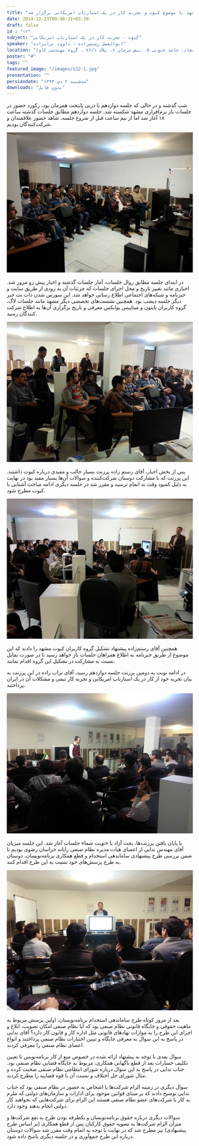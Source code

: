 ```yaml
---
title: "دوازدهمین جلسه باز نرم‌افزاری مشهد با موضوع کیوت و تجربه کار در یک استارتاپ امریکایی برگزار شد"
date: 2014-12-23T09:48:21+03:30
draft: ‍false
id : "۱۲"
subject: "کیوت - تجربه کار در یک استارتاپ امریکایی"
speaker: "ابوالفضل رستم‌زاده - داوود تراب‌زاده"
location: "سجاد، حامد جنوبی ۵، نبش مرجان ۶، پلاک ۷۶/۱ ، گروه مهندسی کاوا"
poster: "#"
tags: ""
featured_image: "/images/s12-1.jpg"
presentation: ""
persiandate: "سه‌شنبه ۲ دی ۱۳۹۳"
downloads: "بدون فایل"
---
```



شب گذشته و در حالی که جلسه دوازدهم با دربی پایتخت همزمان بود، رکورد حضور در جلسات باز نرم‌افزاری مشهد شکسته شد. جلسه دوازدهم مطابق جلسات گذشته ساعت ۱۸ آغاز شد اما از نیم ساعت قبل از شروع جلسه، شاهد حضور علاقمندان و شرکت‌کنندگان بودیم.

![](/images/s12-3.jpg)

در ابتدای جلسه مطابق روال جلسات، آمار جلسات گذشته و اخبار پیش رو مرور شد. اخباری مانند تغییر تاریخ و محل اجرای جلسات که جزئیات آن به زودی از طریق سایت و خبرنامه و شبکه‌های اجتماعی اطلاع رسانی خواهد شد. اپن سورس شدن دات نت خبر دیگر جلسه دیشب بود. همچنین نشست‌های تخصصی دیگر مشهد مانند جلسات لاگ، گروه کاربران پایتون و میتاپیس یوایکس معرفی و تاریخ برگزاری آن‌ها به اطلاع شرکت کنندگان رسید.

![](/images/s12-2.jpg)

پس از بخش اخبار، آقای رستم زاده پرزنت بسیار جالب و مفیدی درباره کیوت داشتند. این پرزنت که با مشارکت دوستان شرکت‌کننده و سوالات آن‌ها بسیار مفید بود در نهایت به دلیل کمبود وقت به اتمام نرسید و مقرر شد در جلسه دیگری ادامه مباحث آشنایی با کیوت مطرح شود.

![](/images/s12-1.jpg)

 همچنین آقای رستم‌زاده پیشنهاد تشکیل گروه کاربران کیوت مشهد را دادند که این موضوع از طریق خبرنامه به اطلاع همراهان جلسات باز خواهد رسید تا در صورت تمایل نسبت به مشارکت در تشکیل این گروه اقدام نمایند.

در ادامه نوبت به دومین پرزنت جلسه دوازدهم رسید. آقای تراب زاده در این پرزنت به بیان تجربه خود از کار در یک استارتاپ امریکایی و تجربه کار تیمی و مشکلات آن در ایران پرداختند.

![](/images/s12-5.jpg)

با پایان یافتن پرزنت‌ها، بحث آزاد یا «نوبت شما» جلسات آغاز شد. این جلسه میزبان آقای مهندس ندایی از اعضای هیات مدیره نظام صنفی رایانه خراسان رضوی بودیم تا ضمن بررسی طرح پیشنهادی ساماندهی استخدام و قطع همکاری برنامه‌نویسان، دوستان به طرح پرسش‌های خود نسبت به این طرح اقدام کنند.

![](/images/s12-6.jpg)

بعد از مرور کوتاه طرح ساماندهی استخدام برنامه‌نویسان، اولین پرسش مربوط به ماهیت حقوقی و جایگاه قانونی نظام صنفی بود که آیا نظام صنفی امکان تصویب، ابلاغ و اجرای این طرح را به موازات نهادهای قانونی مثل اداره کار و قانون کار دارد؟ آقای ندایی در پاسخ به این سوال به معرفی جایگاه و تبیین اختیارات نظام صنفی پرداختند و انواع اعضای نظام صنفی را معرفی کردند.

سوال بعدی با توجه به پیشنهاد ارائه شده در خصوص منع از کار برنامه‌نویس تا تعیین تکلیف خسارات بعد از قطع ناگهانی همکاری، مربوط به جایگاه قضایی نظام صنفی بود. جناب ندایی در پاسخ به این سوال درباره شورای انتظامی نظام صنفی صحبت کرده و مثال شورای حل اختلاف و نسبت آن با قوه قضاییه را مطرح کردند.

سوال دیگری در زمینه الزام شرکت‌ها یا اشخاص به حضور در نظام صنفی بود که جناب ندایی توضیح دادند که بر مبنای قوانین موجود برای ادارات و سازمان‌های دولتی که ملزم به کار با شرکت‌های عضو نظام صنفی هستند این الزام برای شرکت‌هایی که بخواهند کار دولتی انجام بدهند وجود دارد.

سوالات دیگری درباره حقوق برنامه‌نویسان و یکطرفه بودن طرح به نفع شرکت‌ها و میزان الزام شرکت‌ها به تسویه حقوق کارکنان پس از قطع همکاری (بر اساس طرح پیشنهادی) نیز مطرح شد که در نهایت با توجه به اتمام وقت مقرر شد سوالات دوستان درباره این طرح جمع‌آوری و در جلسه دیگری پاسخ داده شود.
